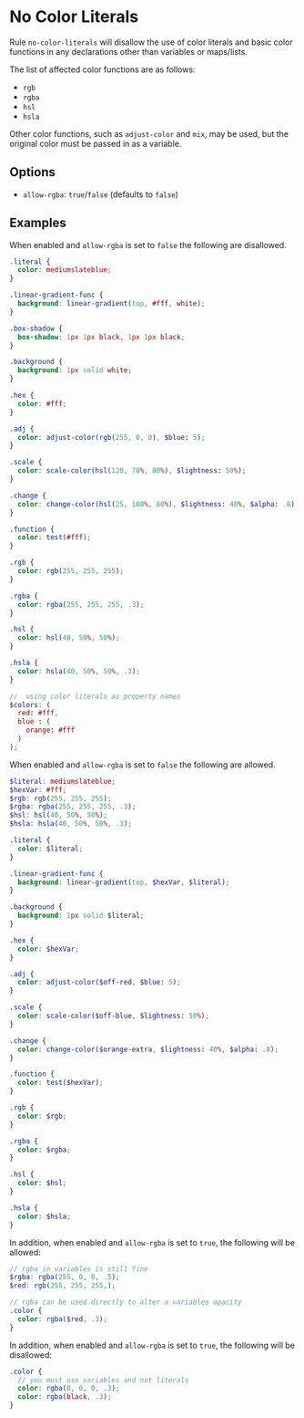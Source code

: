# No Color Literals

Rule `no-color-literals` will disallow the use of color literals and basic color functions in any declarations other than variables or maps/lists.

The list of affected color functions are as follows:
* `rgb`
* `rgba`
* `hsl`
* `hsla`

Other color functions, such as `adjust-color` and `mix`, may be used, but the original color must be passed in as a variable.

## Options

* `allow-rgba`: `true`/`false` (defaults to `false`)

## Examples

When enabled and `allow-rgba` is set to `false` the following are disallowed.

```scss
.literal {
  color: mediumslateblue;
}

.linear-gradient-func {
  background: linear-gradient(top, #fff, white);
}

.box-shadow {
  box-shadow: 1px 1px black, 1px 1px black;
}

.background {
  background: 1px solid white;
}

.hex {
  color: #fff;
}

.adj {
  color: adjust-color(rgb(255, 0, 0), $blue: 5);
}

.scale {
  color: scale-color(hsl(120, 70%, 80%), $lightness: 50%);
}

.change {
  color: change-color(hsl(25, 100%, 80%), $lightness: 40%, $alpha: .8);
}

.function {
  color: test(#fff);
}

.rgb {
  color: rgb(255, 255, 255);
}

.rgba {
  color: rgba(255, 255, 255, .3);
}

.hsl {
  color: hsl(40, 50%, 50%);
}

.hsla {
  color: hsla(40, 50%, 50%, .3);
}

//  using color literals as property names
$colors: (
  red: #fff,
  blue : (
    orange: #fff
  )
);
```

When enabled and `allow-rgba` is set to `false` the following are allowed.

```scss
$literal: mediumslateblue;
$hexVar: #fff;
$rgb: rgb(255, 255, 255);
$rgba: rgba(255, 255, 255, .3);
$hsl: hsl(40, 50%, 50%);
$hsla: hsla(40, 50%, 50%, .3);

.literal {
  color: $literal;
}

.linear-gradient-func {
  background: linear-gradient(top, $hexVar, $literal);
}

.background {
  background: 1px solid $literal;
}

.hex {
  color: $hexVar;
}

.adj {
  color: adjust-color($off-red, $blue: 5);
}

.scale {
  color: scale-color($off-blue, $lightness: 50%);
}

.change {
  color: change-color($orange-extra, $lightness: 40%, $alpha: .8);
}

.function {
  color: test($hexVar);
}

.rgb {
  color: $rgb;
}

.rgba {
  color: $rgba;
}

.hsl {
  color: $hsl;
}

.hsla {
  color: $hsla;
}
```

In addition, when enabled and `allow-rgba` is set to `true`, the following will be allowed:

```scss
// rgba in variables is still fine
$rgba: rgba(255, 0, 0, .5);
$red: rgb(255, 255, 255,);

// rgba can be used directly to alter a variables opacity
.color {
  color: rgba($red, .3);
}
```

In addition, when enabled and `allow-rgba` is set to `true`, the following will be disallowed:

```scss
.color {
  // you must use variables and not literals
  color: rgba(0, 0, 0, .3);
  color: rgba(black, .3);
}
```

